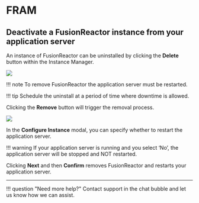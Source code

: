 # FRAM 

## Deactivate a FusionReactor instance from your application server

An instance of FusionReactor can be uninstalled by clicking the **Delete** button within the Instance Manager.

![](/Monitor-your-data/FR-Agent/Images/FRAM-unstall-button.jpg)

!!! note
    To remove FusionReactor the application server must be restarted.
    
!!! tip
    Schedule the uninstall at a period of time where downtime is allowed.

Clicking the **Remove** button will trigger the removal process.

![](/Monitor-your-data/FR-Agent/Images/FRAM-uninstall-confirm.jpg)

In the **Configure Instance** modal, you can specify whether to restart the application server.

!!! warning
    If your application server is running and you select ‘No’, the application server will be stopped and NOT restarted.


Clicking **Next** and then **Confirm** removes FusionReactor and restarts your application server.
___

!!! question "Need more help?"
    Contact support in the chat bubble and let us know how we can assist.